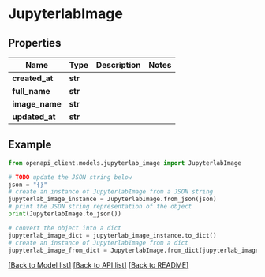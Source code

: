 # JupyterlabImage


## Properties

Name | Type | Description | Notes
------------ | ------------- | ------------- | -------------
**created_at** | **str** |  | 
**full_name** | **str** |  | 
**image_name** | **str** |  | 
**updated_at** | **str** |  | 

## Example

```python
from openapi_client.models.jupyterlab_image import JupyterlabImage

# TODO update the JSON string below
json = "{}"
# create an instance of JupyterlabImage from a JSON string
jupyterlab_image_instance = JupyterlabImage.from_json(json)
# print the JSON string representation of the object
print(JupyterlabImage.to_json())

# convert the object into a dict
jupyterlab_image_dict = jupyterlab_image_instance.to_dict()
# create an instance of JupyterlabImage from a dict
jupyterlab_image_from_dict = JupyterlabImage.from_dict(jupyterlab_image_dict)
```
[[Back to Model list]](../README.md#documentation-for-models) [[Back to API list]](../README.md#documentation-for-api-endpoints) [[Back to README]](../README.md)


